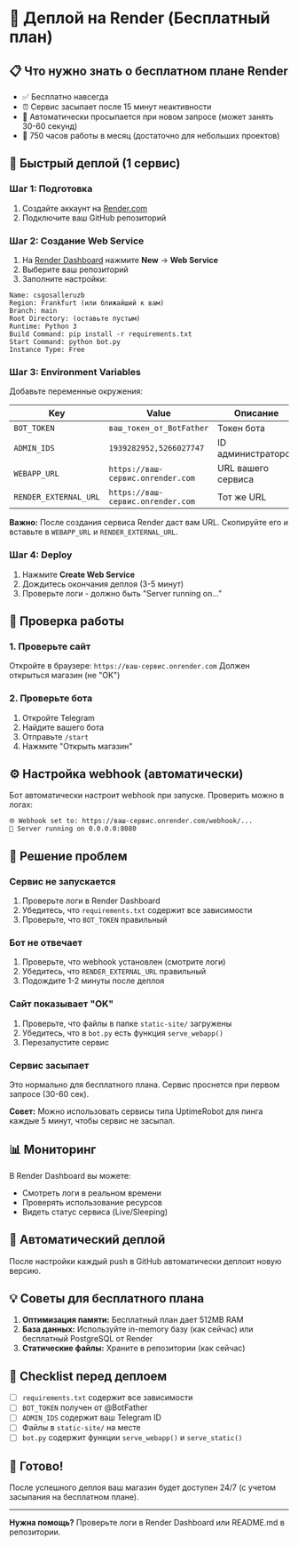 # 🚀 Деплой на Render (Бесплатный план)

## 📋 Что нужно знать о бесплатном плане Render

- ✅ Бесплатно навсегда
- ⏰ Сервис засыпает после 15 минут неактивности
- 🔄 Автоматически просыпается при новом запросе (может занять 30-60 секунд)
- 💾 750 часов работы в месяц (достаточно для небольших проектов)

## 🎯 Быстрый деплой (1 сервис)

### Шаг 1: Подготовка

1. Создайте аккаунт на [Render.com](https://render.com)
2. Подключите ваш GitHub репозиторий

### Шаг 2: Создание Web Service

1. На [Render Dashboard](https://dashboard.render.com/) нажмите **New** → **Web Service**
2. Выберите ваш репозиторий
3. Заполните настройки:

```
Name: csgosalleruzb
Region: Frankfurt (или ближайший к вам)
Branch: main
Root Directory: (оставьте пустым)
Runtime: Python 3
Build Command: pip install -r requirements.txt
Start Command: python bot.py
Instance Type: Free
```

### Шаг 3: Environment Variables

Добавьте переменные окружения:

| Key | Value | Описание |
|-----|-------|----------|
| `BOT_TOKEN` | `ваш_токен_от_BotFather` | Токен бота |
| `ADMIN_IDS` | `1939282952,5266027747` | ID администраторов |
| `WEBAPP_URL` | `https://ваш-сервис.onrender.com` | URL вашего сервиса |
| `RENDER_EXTERNAL_URL` | `https://ваш-сервис.onrender.com` | Тот же URL |

**Важно:** После создания сервиса Render даст вам URL. Скопируйте его и вставьте в `WEBAPP_URL` и `RENDER_EXTERNAL_URL`.

### Шаг 4: Deploy

1. Нажмите **Create Web Service**
2. Дождитесь окончания деплоя (3-5 минут)
3. Проверьте логи - должно быть "Server running on..."

## 🧪 Проверка работы

### 1. Проверьте сайт
Откройте в браузере: `https://ваш-сервис.onrender.com`
Должен открыться магазин (не "OK")

### 2. Проверьте бота
1. Откройте Telegram
2. Найдите вашего бота
3. Отправьте `/start`
4. Нажмите "Открыть магазин"

## ⚙️ Настройка webhook (автоматически)

Бот автоматически настроит webhook при запуске. Проверить можно в логах:
```
🌐 Webhook set to: https://ваш-сервис.onrender.com/webhook/...
🚀 Server running on 0.0.0.0:8080
```

## 🐛 Решение проблем

### Сервис не запускается
1. Проверьте логи в Render Dashboard
2. Убедитесь, что `requirements.txt` содержит все зависимости
3. Проверьте, что `BOT_TOKEN` правильный

### Бот не отвечает
1. Проверьте, что webhook установлен (смотрите логи)
2. Убедитесь, что `RENDER_EXTERNAL_URL` правильный
3. Подождите 1-2 минуты после деплоя

### Сайт показывает "OK"
1. Проверьте, что файлы в папке `static-site/` загружены
2. Убедитесь, что в `bot.py` есть функция `serve_webapp()`
3. Перезапустите сервис

### Сервис засыпает
Это нормально для бесплатного плана. Сервис проснется при первом запросе (30-60 сек).

**Совет:** Можно использовать сервисы типа UptimeRobot для пинга каждые 5 минут, чтобы сервис не засыпал.

## 📊 Мониторинг

В Render Dashboard вы можете:
- Смотреть логи в реальном времени
- Проверять использование ресурсов
- Видеть статус сервиса (Live/Sleeping)

## 🔄 Автоматический деплой

После настройки каждый push в GitHub автоматически деплоит новую версию.

## 💡 Советы для бесплатного плана

1. **Оптимизация памяти:** Бесплатный план дает 512MB RAM
2. **База данных:** Используйте in-memory базу (как сейчас) или бесплатный PostgreSQL от Render
3. **Статические файлы:** Храните в репозитории (как сейчас)

## 📝 Checklist перед деплоем

- [ ] `requirements.txt` содержит все зависимости
- [ ] `BOT_TOKEN` получен от @BotFather
- [ ] `ADMIN_IDS` содержит ваш Telegram ID
- [ ] Файлы в `static-site/` на месте
- [ ] `bot.py` содержит функции `serve_webapp()` и `serve_static()`

## 🎉 Готово!

После успешного деплоя ваш магазин будет доступен 24/7 (с учетом засыпания на бесплатном плане).

---

**Нужна помощь?** Проверьте логи в Render Dashboard или README.md в репозитории.
